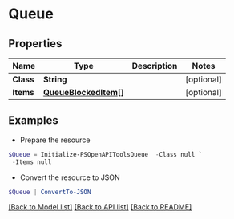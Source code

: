 # Queue
## Properties

Name | Type | Description | Notes
------------ | ------------- | ------------- | -------------
**Class** | **String** |  | [optional] 
**Items** | [**QueueBlockedItem[]**](QueueBlockedItem.md) |  | [optional] 

## Examples

- Prepare the resource
```powershell
$Queue = Initialize-PSOpenAPIToolsQueue  -Class null `
 -Items null
```

- Convert the resource to JSON
```powershell
$Queue | ConvertTo-JSON
```

[[Back to Model list]](../README.md#documentation-for-models) [[Back to API list]](../README.md#documentation-for-api-endpoints) [[Back to README]](../README.md)

